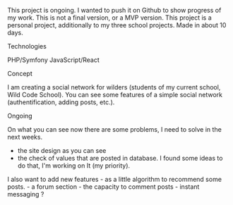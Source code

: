 This project is ongoing. I wanted to push it on Github to show progress of my work. This is not a final version, or a MVP version.
This project is a personal project, additionally to my three school projects. Made in about 10 days. 

Technologies 

PHP/Symfony
JavaScript/React

Concept

I am creating a social network for wilders (students of my current school, Wild Code School). You can see some features of a simple social network (authentification, adding posts, etc.).

Ongoing

On what you can see now there are some problems, I need to solve in the next weeks. 
- the site design as you can see 
- the check of values that are posted in database. I found some ideas to do that, I'm working on It (my priority).

I also want to add new features 
    - as a little algorithm to recommend some posts.
    - a forum section
    - the capacity to comment posts
    - instant messaging ?
